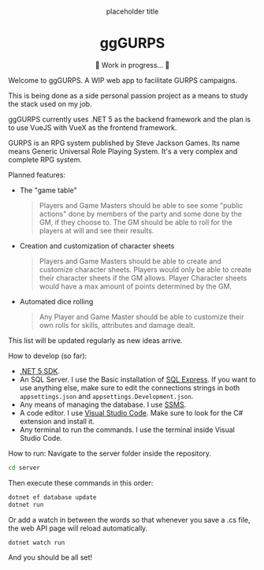 <p align="center">placeholder title</p>
<h1 align="center"><b>ggGURPS</b></h1>
<p align="center">🚧 Work in progress... 🚧</p>

Welcome to ggGURPS. A WIP web app to facilitate GURPS campaigns.

This is being done as a side personal passion project as a means to study the stack used on my job.

ggGURPS currently uses .NET 5 as the backend framework and the plan is to use VueJS with VueX as the frontend framework.

GURPS is an RPG system published by Steve Jackson Games. Its name means Generic Universal Role Playing System. It's a very complex and complete RPG system.

Planned features:
- The "game table"
    > Players and Game Masters should be able to see some "public actions" done by members of the party and some done by the GM, if they choose to. The GM should be able to roll for the players at will and see their results.

- Creation and customization of character sheets
    > Players and Game Masters should be able to create and customize character sheets. Players would only be able to create their character sheets if the GM allows. Player Character sheets would have a max amount of points determined by the GM.

- Automated dice rolling
    > Any Player and Game Master should be able to customize their own rolls for skills, attributes and damage dealt.

This list will be updated regularly as new ideas arrive.

How to develop (so far):
- [.NET 5 SDK](https://dotnet.microsoft.com).
- An SQL Server. I use the Basic installation of [SQL Express](https://www.microsoft.com/pt-br/sql-server/sql-server-downloads). If you want to use anything else, make sure to edit the connections strings in both ``appsettings.json`` and ``appsettings.Development.json``.
- Any means of managing the database. I use [SSMS](https://docs.microsoft.com/pt-br/sql/ssms/download-sql-server-management-studio-ssms?redirectedfrom=MSDN&view=sql-server-ver15).
- A code editor. I use [Visual Studio Code](https://code.visualstudio.com). Make sure to look for the C# extension and install it.
- Any terminal to run the commands. I use the terminal inside Visual Studio Code.

How to run:
Navigate to the server folder inside the repository.
```bash
cd server
```
Then execute these commands in this order:
```bash
dotnet ef database update
dotnet run
```
Or add a watch in between the words so that whenever you save a .cs file, the web API page will reload automatically.
```bash
dotnet watch run
```
And you should be all set!
